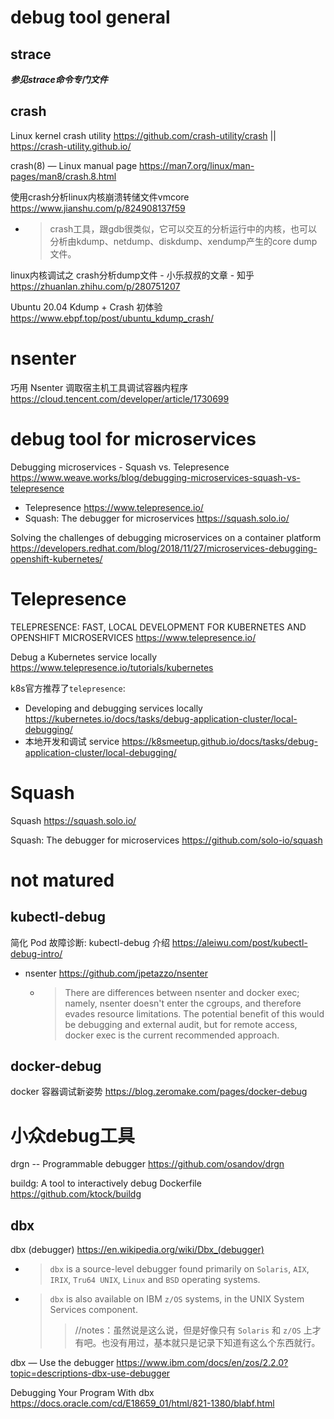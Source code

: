
# debug tool general

## strace

***参见strace命令专门文件***

## crash

Linux kernel crash utility https://github.com/crash-utility/crash || https://crash-utility.github.io/

crash(8) — Linux manual page https://man7.org/linux/man-pages/man8/crash.8.html

使用crash分析linux内核崩溃转储文件vmcore https://www.jianshu.com/p/824908137f59
- > crash工具，跟gdb很类似，它可以交互的分析运行中的内核，也可以分析由kdump、netdump、diskdump、xendump产生的core dump文件。

linux内核调试之 crash分析dump文件 - 小乐叔叔的文章 - 知乎 https://zhuanlan.zhihu.com/p/280751207

Ubuntu 20.04 Kdump + Crash 初体验 https://www.ebpf.top/post/ubuntu_kdump_crash/

# nsenter

巧用 Nsenter 调取宿主机工具调试容器内程序 https://cloud.tencent.com/developer/article/1730699

# debug tool for microservices

Debugging microservices - Squash vs. Telepresence https://www.weave.works/blog/debugging-microservices-squash-vs-telepresence
- Telepresence https://www.telepresence.io/
- Squash: The debugger for microservices https://squash.solo.io/

Solving the challenges of debugging microservices on a container platform https://developers.redhat.com/blog/2018/11/27/microservices-debugging-openshift-kubernetes/

# Telepresence

TELEPRESENCE: FAST, LOCAL DEVELOPMENT FOR KUBERNETES AND OPENSHIFT MICROSERVICES https://www.telepresence.io/

Debug a Kubernetes service locally https://www.telepresence.io/tutorials/kubernetes

k8s官方推荐了`telepresence`:
- Developing and debugging services locally https://kubernetes.io/docs/tasks/debug-application-cluster/local-debugging/
- 本地开发和调试 service https://k8smeetup.github.io/docs/tasks/debug-application-cluster/local-debugging/

# Squash

Squash https://squash.solo.io/

Squash: The debugger for microservices https://github.com/solo-io/squash

# not matured 

## kubectl-debug

简化 Pod 故障诊断: kubectl-debug 介绍 https://aleiwu.com/post/kubectl-debug-intro/
- nsenter https://github.com/jpetazzo/nsenter
  * > There are differences between nsenter and docker exec; namely, nsenter doesn't enter the cgroups, and therefore evades resource limitations. The potential benefit of this would be debugging and external audit, but for remote access, docker exec is the current recommended approach.

## docker-debug

docker 容器调试新姿势 https://blog.zeromake.com/pages/docker-debug

# 小众debug工具

drgn -- Programmable debugger https://github.com/osandov/drgn

buildg: A tool to interactively debug Dockerfile https://github.com/ktock/buildg

## dbx

dbx (debugger) https://en.wikipedia.org/wiki/Dbx_(debugger)
- > `dbx` is a source-level debugger found primarily on `Solaris`, `AIX`, `IRIX`, `Tru64 UNIX`, `Linux` and `BSD` operating systems.
- > `dbx` is also available on IBM `z/OS` systems, in the UNIX System Services component.
  >> //notes：虽然说是这么说，但是好像只有 `Solaris` 和 `z/OS` 上才有吧。也没有用过，基本就只是记录下知道有这么个东西就行。

dbx — Use the debugger https://www.ibm.com/docs/en/zos/2.2.0?topic=descriptions-dbx-use-debugger

Debugging Your Program With dbx https://docs.oracle.com/cd/E18659_01/html/821-1380/blabf.html
